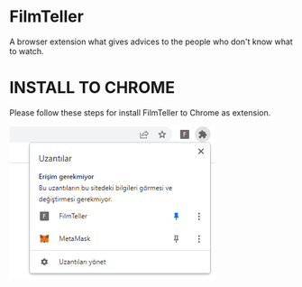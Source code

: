 # FilmTeller
A browser extension what gives advices to the people who don't know what to watch.

# INSTALL TO CHROME

Please follow these steps for install FilmTeller to Chrome as extension.

![alt text](https://github.com/alibertay/FilmTeller/blob/main/img/FilmTeller1.png?raw=true)
